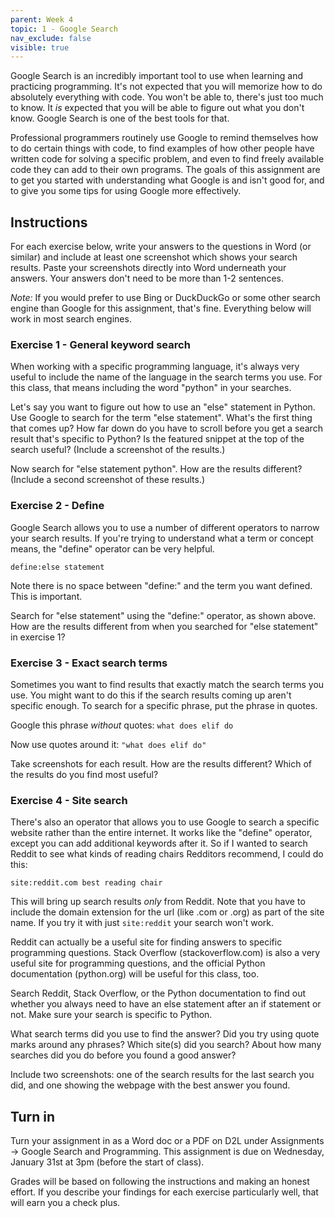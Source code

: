 ```yaml
---
parent: Week 4
topic: 1 - Google Search
nav_exclude: false
visible: true
---
```


Google Search is an incredibly important tool to use when learning and practicing programming. It's not expected that you will memorize how to do absolutely everything with code. You won't be able to, there's just too much to know. It *is* expected that you will be able to figure out what you don't know. Google Search is one of the best tools for that.

Professional programmers routinely use Google to remind themselves how to do certain things with code, to find examples of how other people have written code for solving a specific problem, and even to find freely available code they can add to their own programs. The goals of this assignment are to get you started with understanding what Google is and isn't good for, and to give you some tips for using Google more effectively.

## Instructions

For each exercise below, write your answers to the questions in Word (or similar) and include at least one screenshot which shows your search results. Paste your screenshots directly into Word underneath your answers. Your answers don't need to be more than 1-2 sentences.

*Note:* If you would prefer to use Bing or DuckDuckGo or some other search engine than Google for this assignment, that's fine. Everything below will work in most search engines.

### Exercise 1 - General keyword search

When working with a specific programming language, it's always very useful to include the name of the language in the search terms you use. For this class, that means including the word "python" in your searches.

Let's say you want to figure out how to use an "else" statement in Python. Use Google to search for the term "else statement". What's the first thing that comes up? How far down do you have to scroll before you get a search result that's specific to Python? Is the featured snippet at the top of the search useful? (Include a screenshot of the results.)

Now search for "else statement python". How are the results different? (Include a second screenshot of these results.)

### Exercise 2 - Define

Google Search allows you to use a number of different operators to narrow your search results. If you're trying to understand what a term or concept means, the "define" operator can be very helpful. 

`define:else statement`

Note there is no space between "define:" and the term you want defined. This is important.

Search for "else statement" using the "define:" operator, as shown above. How are the results different from when you searched for "else statement" in exercise 1?

### Exercise 3 - Exact search terms

Sometimes you want to find results that exactly match the search terms you use. You might want to do this if the search results coming up aren't specific enough. To search for a specific phrase, put the phrase in quotes. 

Google this phrase *without* quotes: `what does elif do`

Now use quotes around it: `"what does elif do"`

Take screenshots for each result. How are the results different? Which of the results do you find most useful?

### Exercise 4 - Site search

There's also an operator that allows you to use Google to search a specific website rather than the entire internet. It works like the "define" operator, except you can add additional keywords after it. So if I wanted to search Reddit to see what kinds of reading chairs Redditors recommend, I could do this:

`site:reddit.com best reading chair`

This will bring up search results *only* from Reddit. Note that you have to include the domain extension for the url (like .com or .org) as part of the site name. If you try it with just `site:reddit` your search won't work.

Reddit can actually be a useful site for finding answers to specific programming questions. Stack Overflow (stackoverflow.com) is also a very useful site for programming questions, and the official Python documentation (python.org) will be useful for this class, too.

Search Reddit, Stack Overflow, or the Python documentation to find out whether you always need to have an else statement after an if statement or not. Make sure your search is specific to Python. 

What search terms did you use to find the answer? Did you try using quote marks around any phrases? Which site(s) did you search? About how many searches did you do before you found a good answer? 

Include two screenshots: one of the search results for the last search you did, and one showing the webpage with the best answer you found.

## Turn in

Turn your assignment in as a Word doc or a PDF on D2L under Assignments -> Google Search and Programming. This assignment is due on Wednesday, January 31st at 3pm (before the start of class).

Grades will be based on following the instructions and making an honest effort. If you describe your findings for each exercise particularly well, that will earn you a check plus.